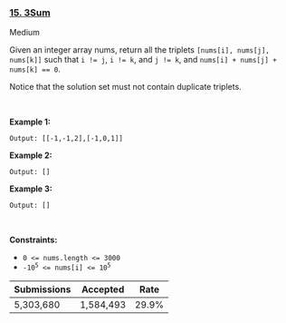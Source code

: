 ### [15. 3Sum](https://leetcode.com/problems/3sum/)

Medium

Given an integer array nums, return all the triplets `` [nums[i], nums[j], nums[k]] `` such that `` i != j ``, `` i != k ``, and `` j != k ``, and `` nums[i] + nums[j] + nums[k] == 0 ``.

Notice that the solution set must not contain duplicate triplets.

 

__Example 1:__

```Input: nums = [-1,0,1,2,-1,-4]
Output: [[-1,-1,2],[-1,0,1]]
```

__Example 2:__

```Input: nums = []
Output: []
```

__Example 3:__

```Input: nums = [0]
Output: []
```

 

__Constraints:__

*   `` 0 <= nums.length <= 3000 ``
*   <code>-10<sup>5</sup> <= nums[i] <= 10<sup>5</sup></code>

| Submissions    | Accepted     | Rate   |
| -------------- | ------------ | ------ |
| 5,303,680 | 1,584,493 | 29.9% |